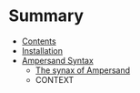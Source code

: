 # Summary

* [Contents](README.md)
* [Installation](installation.md)
* [Ampersand Syntax](.syntax/syntaxmd.md)
   * [The synax of Ampersand](the_synax_of_ampersand.md)
   * CONTEXT

